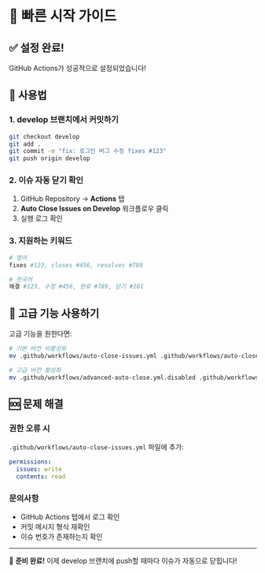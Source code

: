 # 🚀 빠른 시작 가이드

## ✅ 설정 완료!

GitHub Actions가 성공적으로 설정되었습니다!

## 🎯 사용법

### 1. develop 브랜치에서 커밋하기
```bash
git checkout develop
git add .
git commit -m "fix: 로그인 버그 수정 fixes #123"
git push origin develop
```

### 2. 이슈 자동 닫기 확인
1. GitHub Repository → **Actions** 탭
2. **Auto Close Issues on Develop** 워크플로우 클릭
3. 실행 로그 확인

### 3. 지원하는 키워드
```bash
# 영어
fixes #123, closes #456, resolves #789

# 한국어  
해결 #123, 수정 #456, 완료 #789, 닫기 #101
```

## 🔧 고급 기능 사용하기

고급 기능을 원한다면:
```bash
# 기본 버전 비활성화
mv .github/workflows/auto-close-issues.yml .github/workflows/auto-close-issues.yml.disabled

# 고급 버전 활성화
mv .github/workflows/advanced-auto-close.yml.disabled .github/workflows/advanced-auto-close.yml
```

## 🆘 문제 해결

### 권한 오류 시
`.github/workflows/auto-close-issues.yml` 파일에 추가:
```yaml
permissions:
  issues: write
  contents: read
```

### 문의사항
- GitHub Actions 탭에서 로그 확인
- 커밋 메시지 형식 재확인
- 이슈 번호가 존재하는지 확인

---
🎉 **준비 완료!** 이제 develop 브랜치에 push할 때마다 이슈가 자동으로 닫힙니다! 